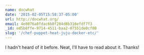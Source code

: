 ```yaml
---
name: docwhat
date: '2015-02-05T15:58:37-05:00'
url: http://docwhat.org/
email: 4e8076a0fdac6b8f284d8b316efdf7f3
_id: ed5b8ffe-9714-4511-baa2-07551de0cf00
slug: '/chef-puppet-heat-juju-docker-etc/'
---
```


I hadn't heard of it before. Neat, I'll have to read about it. Thanks!
